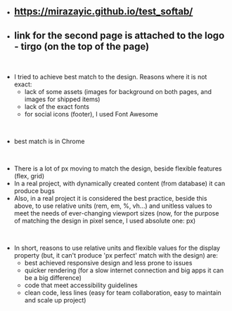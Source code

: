 - ## https://mirazayic.github.io/test_softab/
- ## link for the second page is attached to the logo - tirgo (on the top of the page)

<br>

- I tried to achieve best match to the design. Reasons where it is not exact:
  - lack of some assets (images for background on both pages, and images for shipped items)
  - lack of the exact fonts
  - for social icons (footer), I used Font Awesome

<br>

- best match is in Chrome

<br>

- There is a lot of px moving to match the design, beside flexible features (flex, grid)
- In a real project, with dynamically created content (from database) it can produce bugs
- Also, in a real project it is considered the best practice, beside this above, to use relative units (rem, em, %, vh...) and unitless values to meet the needs of ever-changing viewport sizes (now, for the purpose of matching the design in pixel sence, I used absolute one: px)

<br>

- In short, reasons to use relative units and flexible values for the display property (but, it can't produce 'px perfect' match with the design) are:
  - best achieved responsive design and less prone to issues
  - quicker rendering (for a slow internet connection and big apps it can be a big difference)
  - code that meet accessibility guidelines
  - clean code, less lines (easy for team collaboration, easy to maintain and scale up project)
